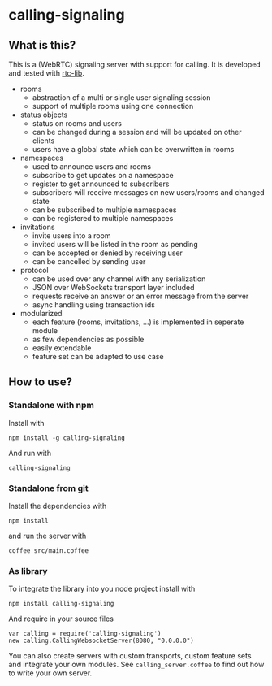 # calling-signaling

## What is this?

This is a (WebRTC) signaling server with support for calling. It is developed
and tested with [rtc-lib](https://github.com/Innovailable/rtc-lib).

* rooms
  * abstraction of a multi or single user signaling session
  * support of multiple rooms using one connection
* status objects
  * status on rooms and users
  * can be changed during a session and will be updated on other clients
  * users have a global state which can be overwritten in rooms
* namespaces
  * used to announce users and rooms
  * subscribe to get updates on a namespace
  * register to get announced to subscribers
  * subscribers will receive messages on new users/rooms and changed state
  * can be subscribed to multiple namespaces
  * can be registered to multiple namespaces
* invitations
  * invite users into a room
  * invited users will be listed in the room as pending
  * can be accepted or denied by receiving user
  * can be cancelled by sending user
* protocol
  * can be used over any channel with any serialization
  * JSON over WebSockets transport layer included
  * requests receive an answer or an error message from the server
  * async handling using transaction ids
* modularized
  * each feature (rooms, invitations, ...) is implemented in seperate module
  * as few dependencies as possible
  * easily extendable
  * feature set can be adapted to use case

## How to use?

### Standalone with npm

Install with

    npm install -g calling-signaling

And run with

    calling-signaling

### Standalone from git

Install the dependencies with

    npm install

and run the server with

    coffee src/main.coffee

### As library

To integrate the library into you node project install with

    npm install calling-signaling

And require in your source files

    var calling = require('calling-signaling')
    new calling.CallingWebsocketServer(8080, "0.0.0.0")

You can also create servers with custom transports, custom feature sets and
integrate your own modules. See `calling_server.coffee` to find out how to
write your own server.

